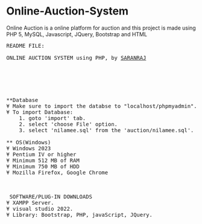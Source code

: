 # Online-Auction-System
Online Auction is a online platform for auction and this project is made using PHP 5, MySQL, Javascript, JQuery, Bootstrap and HTML
<pre>
README FILE:

ONLINE AUCTION SYSTEM using PHP, by <a href="https://github.com/Saranraj33/">SARANRAJ</a>






**Database
¥ Make sure to import the databse to "localhost/phpmyadmin".
¥ To import Database:
	1. goto 'import' tab.
	2. select 'choose File' option.
	3. select 'nilamee.sql' from the 'auction/nilamee.sql'.

** OS(Windows)
¥ Windows 2023
¥ Pentium IV or higher 
¥ Minimum 512 MB of RAM
¥ Minimum 750 MB of HDD
¥ Mozilla Firefox, Google Chrome



 SOFTWARE/PLUG-IN DOWNLOADS 
¥ XAMPP Server.
¥ visual studio 2022.
¥ Library: Bootstrap, PHP, javaScript, JQuery.

</pre>
